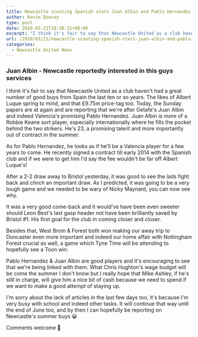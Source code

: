 ```yaml
---
title: Newcastle scouting Spanish stars Juan Albin and Pablo Hernandez
author: Kevin Doocey
type: post
date: 2010-03-21T18:38:31+00:00
excerpt: "I think it's fair to say that Newcastle United as a club haven't had a great number of good buys from Spain the last ten or so years. The likes of Alberto Luque spring to mind, and that £9.75m price-tag too. Today, the Sunday papers are at again and are reporting that we're after"
url: /2010/03/21/newcastle-scouting-spanish-stars-juan-albin-and-pablo-hernandez/
categories:
  - Newcastle United News
---
```


### Juan Albin - Newcastle reportedly interested in this guys services

I think it's fair to say that Newcastle United as a club haven't had a great number of good buys from Spain the last ten or so years. The likes of Albert Luque spring to mind, and that £9.75m price-tag too. Today, the Sunday papers are at again and are reporting that we're after Getafe's Juan Albin and indeed Valencia's promising Pablo Hernandez. Juan Albin is more of a  Robbie Keane sort player, especially internationally where he fills the pocket behind the two strikers. He's 23, a promising talent and more importantly out of contract in the summer.

As for Pablo Hernandez, he looks as if he'll be a Valencia player for a few years to come. He recently signed a contract till early 2014 with the Spanish club and if we were to get him I'd say the fee wouldn't be far off Albert Luque's!

After a 2-2 draw away to Bristol yesterday, it was good to see the lads fight back and clinch an important draw. As I predicted, it was going to be a very tough game and we needed to be wary of Nicky Maynard, you can now see why.

It was a very good come-back and it would've have been even sweeter should Leon Best's last gasp header not have been brilliantly saved by Bristol #1. His first goal for the club in coming closer and closer.

Besides that, West Brom & Forest both won making our away trip to Doncaster even more important and indeed our home affair with Nottingham Forest crucial as well, a game which Tyne Time will be attending to hopefully see a Toon win.

Pablo Hernandez & Juan Albin are good players and it's encouraging to see that we're being linked with them. What Chris Hughton's wage budget will be come the summer I don't know but I really hope that Mike Ashley, if he's still in charge, will give him a nice bit of cash because we need to spend if we want to make a good attempt of staying up.

I'm sorry about the lack of articles in the last few days too, it's because I'm very busy with school and indeed other tasks. It will continue that way until the end of June too, and by then I can hopefully be reporting on Newcastle's summer buys 😀

Comments welcome 🙂
